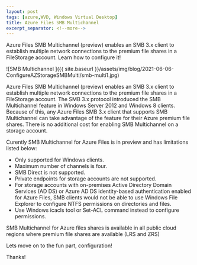 ```yaml
---
layout: post
tags: [azure,WVD, Windows Virtual Desktop]
title: Azure Files SMB Multichannel
excerpt_separator: <!--more-->
---
```

Azure Files SMB Multichannel (preview) enables an SMB 3.x client to establish multiple network connections to the premium file shares in a FileStorage account. 
Learn how to configure it!

![SMB Multichannel ]({{ site.baseurl }}/assets/img/blog/2021-06-06-ConfigureAZStorageSMBMulti/smb-multi1.jpg)

<!--more-->

Azure Files SMB Multichannel (preview) enables an SMB 3.x client to establish multiple network connections to the premium file shares in a FileStorage account. The SMB 3.x protocol introduced the SMB Multichannel feature in Windows Server 2012 and Windows 8 clients. Because of this, any Azure Files SMB 3.x client that supports SMB Multichannel can take advantage of the feature for their Azure premium file shares. There is no additional cost for enabling SMB Multichannel on a storage account.

Curently SMB Multichannel for Azure Files is in preview and has limitations listed below:

+ Only supported for Windows clients.
+ Maximum number of channels is four.
+ SMB Direct is not supported.
+ Private endpoints for storage accounts are not supported.
+ For storage accounts with on-premises Active Directory Domain Services (AD DS) or Azure AD DS identity-based authentication enabled for Azure Files, SMB clients would not be able to use Windows File Explorer to configure NTFS permissions on directories and files.
+ Use Windows icacls tool or Set-ACL command instead to configure permissions.

SMB Multichannel for Azure files shares is available in all public cloud regions where premium file shares are available (LRS and ZRS)

Lets move on to the fun part, configuration!

	

Thanks!
